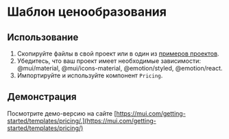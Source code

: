 

# Шаблон ценообразования <meta data-oversett="" data-original-text="Pricing template">

## Использование <meta data-oversett="" data-original-text="Usage">

1.  Скопируйте файлы в свой проект или в один из [примеров проектов](https://github.com/mui/material-ui/tree/master/examples).
2.  Убедитесь, что ваш проект имеет необходимые зависимости: @mui/material, @mui/icons-material, @emotion/styled, @emotion/react.
3.  Импортируйте и используйте компонент `Pricing`.

## Демонстрация <meta data-oversett="" data-original-text="Demo">

Посмотрите демо-версию на сайте [https://mui.com/getting-started/templates/pricing/.](https://mui.com/getting-started/templates/pricing/)
